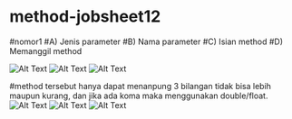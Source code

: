# method-jobsheet12
#nomor1
#A) Jenis parameter
#B) Nama parameter
#C) Isian method
#D) Memanggil method



![Alt Text](https://github.com/leo-gaming/method-jobsheet12/blob/master/methodJS12%20-%20NetBeans%20IDE%208.2%2026_09_2019%2015_55_30.png)
![Alt Text](https://github.com/leo-gaming/method-jobsheet12/blob/master/methodJS12%20-%20NetBeans%20IDE%208.2%2026_09_2019%2015_55_43.png)
![Alt Text](https://github.com/leo-gaming/method-jobsheet12/blob/master/methodJS12%20-%20NetBeans%20IDE%208.2%2026_09_2019%2015_55_52.png)

#method tersebut hanya dapat menanpung 3 bilangan tidak bisa lebih maupun kurang, dan jika ada koma maka menggunakan double/float. 
![Alt Text](https://github.com/leo-gaming/method-jobsheet12/blob/master/methodJS12%20-%20NetBeans%20IDE%208.2%2026_09_2019%2015_56_55.png)
![Alt Text](https://github.com/leo-gaming/method-jobsheet12/blob/master/methodJS12%20-%20NetBeans%20IDE%208.2%2026_09_2019%2015_57_11.png)
![Alt Text](https://github.com/leo-gaming/method-jobsheet12/blob/master/methodJS12%20-%20NetBeans%20IDE%208.2%2026_09_2019%2015_57_34.png)
